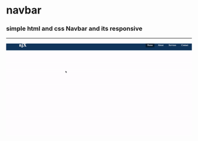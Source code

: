 # navbar
### simple html and css Navbar and its responsive
---
![Navber frames](ezgif.com-gif-maker.gif)
